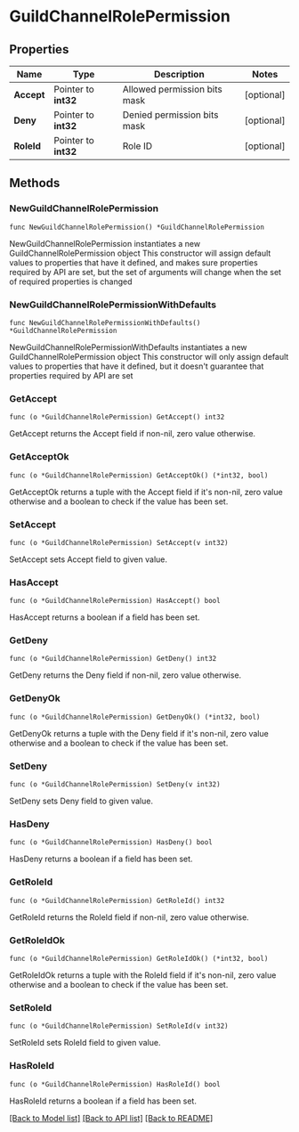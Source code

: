 # GuildChannelRolePermission

## Properties

Name | Type | Description | Notes
------------ | ------------- | ------------- | -------------
**Accept** | Pointer to **int32** | Allowed permission bits mask | [optional] 
**Deny** | Pointer to **int32** | Denied permission bits mask | [optional] 
**RoleId** | Pointer to **int32** | Role ID | [optional] 

## Methods

### NewGuildChannelRolePermission

`func NewGuildChannelRolePermission() *GuildChannelRolePermission`

NewGuildChannelRolePermission instantiates a new GuildChannelRolePermission object
This constructor will assign default values to properties that have it defined,
and makes sure properties required by API are set, but the set of arguments
will change when the set of required properties is changed

### NewGuildChannelRolePermissionWithDefaults

`func NewGuildChannelRolePermissionWithDefaults() *GuildChannelRolePermission`

NewGuildChannelRolePermissionWithDefaults instantiates a new GuildChannelRolePermission object
This constructor will only assign default values to properties that have it defined,
but it doesn't guarantee that properties required by API are set

### GetAccept

`func (o *GuildChannelRolePermission) GetAccept() int32`

GetAccept returns the Accept field if non-nil, zero value otherwise.

### GetAcceptOk

`func (o *GuildChannelRolePermission) GetAcceptOk() (*int32, bool)`

GetAcceptOk returns a tuple with the Accept field if it's non-nil, zero value otherwise
and a boolean to check if the value has been set.

### SetAccept

`func (o *GuildChannelRolePermission) SetAccept(v int32)`

SetAccept sets Accept field to given value.

### HasAccept

`func (o *GuildChannelRolePermission) HasAccept() bool`

HasAccept returns a boolean if a field has been set.

### GetDeny

`func (o *GuildChannelRolePermission) GetDeny() int32`

GetDeny returns the Deny field if non-nil, zero value otherwise.

### GetDenyOk

`func (o *GuildChannelRolePermission) GetDenyOk() (*int32, bool)`

GetDenyOk returns a tuple with the Deny field if it's non-nil, zero value otherwise
and a boolean to check if the value has been set.

### SetDeny

`func (o *GuildChannelRolePermission) SetDeny(v int32)`

SetDeny sets Deny field to given value.

### HasDeny

`func (o *GuildChannelRolePermission) HasDeny() bool`

HasDeny returns a boolean if a field has been set.

### GetRoleId

`func (o *GuildChannelRolePermission) GetRoleId() int32`

GetRoleId returns the RoleId field if non-nil, zero value otherwise.

### GetRoleIdOk

`func (o *GuildChannelRolePermission) GetRoleIdOk() (*int32, bool)`

GetRoleIdOk returns a tuple with the RoleId field if it's non-nil, zero value otherwise
and a boolean to check if the value has been set.

### SetRoleId

`func (o *GuildChannelRolePermission) SetRoleId(v int32)`

SetRoleId sets RoleId field to given value.

### HasRoleId

`func (o *GuildChannelRolePermission) HasRoleId() bool`

HasRoleId returns a boolean if a field has been set.


[[Back to Model list]](../README.md#documentation-for-models) [[Back to API list]](../README.md#documentation-for-api-endpoints) [[Back to README]](../README.md)


